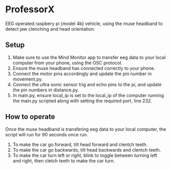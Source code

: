 # ProfessorX
EEG operated raspbery pi (model 4b) vehicle, using the muse headband to detect jaw clenching and head orientation.
## Setup
1. Make sure to use the Mind Monitor app to transfer eeg data to your local computer from your phone, using the OSC protocol.   
2. Ensure the muse headband has connected correctly to your phone.
3. Connect the motor pins accordingly and update the pin number in movement.py.
4. Connect the ultra sonic sensor trig and echo pins to the pi, and update the pin numbers in distance.py.
5. In main.py, ensure local_ip is set to the local_ip of the computer running the main.py scripted along with setting the required port, line 232.
## How to operate
Once the muse headband is transfering eeg data to your local computer, the script will run for 90 seconds once run. 
1. To make the car go forward, tilt head forward and clentch teeth.
2. To make the car go backwards, tilt head backwards and clentch teeth.
3. To make the car turn left or right, blink to toggle between turning left and right, then cletch teeth to make the car turn. 
